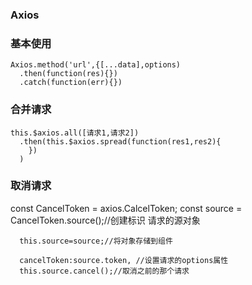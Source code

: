 ### Axios

### 基本使用

```
Axios.method('url',{[...data],options)
  .then(function(res){})
  .catch(function(err){})
```

### 合并请求

```
this.$axios.all([请求1,请求2])
  .then(this.$axios.spread(function(res1,res2){
    })
  )
```

### 取消请求

const CancelToken = axios.CalcelToken;
const source = CancelToken.source();//创建标识 请求的源对象

      this.source=source;//将对象存储到组件
      
      cancelToken:source.token, //设置请求的options属性
      this.source.cancel();//取消之前的那个请求
